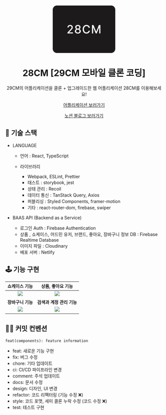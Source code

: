 <p align="middle" >
  <img width="200px;" src="https://github.com/yuziwoo/29cm-mob-clone/blob/main/public/img/system/og-image.png?raw=true"/>
</p>

<h1 align="middle">28CM [29CM 모바일 클론 코딩]</h1>

<p align="middle">29CM의 어플리케이션을 클론 + 업그레이드한 웹 어플리케이션 28CM를 이용해보세요!</p>
<p align="middle"><a href="https://yuziwoo.netlify.com" target="_blank">어플리케이션 보러가기</a></p>
<p align="middle"><a href="https://yuziwoo2.notion.site/2024-03-02-29cm-Clone-6d878d55288d4e65940cb9223f30a358?pvs=4" target="_blank">노션 블로그 보러가기</a></p>

## 🚀 기술 스택

- LANGUAGE

  - 언어 : React, TypeScript

  - 라이브러리

    - Webpack, ESLint, Prettier
    - 태스트 : storybook, jest
    - 상태 관리 : Recoil
    - 데이터 통신 : TanStack Query, Axios
    - 퍼블리싱 : Styled Components, framer-motion
    - 기타 : react-router-dom, firebase, swiper

- BAAS API (Backend as a Service)

  - 로그인 Auth : Firebase Authentication
  - 상품 , 쇼케이스, 어드민 유저, 브랜드, 좋아요, 장바구니 정보 DB : Firebase Realtime Database
  - 이미지 파일 : Cloudinary
  - 배포 서버 : Netlify

## 🕹️ 기능 구현

|                                                        쇼케이스 기능                                                         |                                                         상품, 좋아요 기능                                                         |
| :---------------------------------------------------------------------------------------------------------------------: | :---------------------------------------------------------------------------------------------------------------------: |
| <img src='https://github.com/yuziwoo/29cm-mob-clone/blob/main/public/public/readme-showcase.png?raw=true'> | <img src='https://github.com/yuziwoo/29cm-mob-clone/blob/main/public/public/readme-product.png?raw=true'> |
|                                                     <b>장바구니 기능</b>                                                      |                                                <b>검색과 계정 관리 기능</b>                                                |
| <img src='https://github.com/yuziwoo/29cm-mob-clone/blob/main/public/public/readme-cart.png?raw=true'> | <img src='https://github.com/yuziwoo/29cm-mob-clone/blob/main/public/public/readme-search.png?raw=true'> |

## 🤙🏻 커밋 컨벤션

```
feat(components): feature information
```

- feat: 새로운 기능 구현
- fix: 버그 수정
- chore: 기타 업데이트
- ci: CI/CD 파이프라인 변경
- comment: 주석 업데이트
- docs: 문서 수정
- design: 디자인, UI 변경
- refactor: 코드 리팩터링 (기능 수정 ❌)
- style: 코드 포맷, 세미 콜론 누락 수정 (코드 수정 ❌)
- test: 테스트 구현

##
